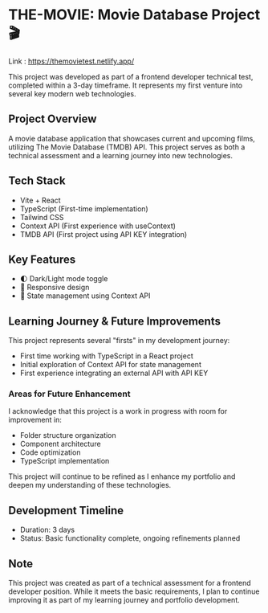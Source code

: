 # THE-MOVIE: Movie Database Project 🎬

Link : https://themovietest.netlify.app/

This project was developed as part of a frontend developer technical test, completed within a 3-day timeframe. It represents my first venture into several key modern web technologies.

## Project Overview

A movie database application that showcases current and upcoming films, utilizing The Movie Database (TMDB) API. This project serves as both a technical assessment and a learning journey into new technologies.

## Tech Stack

- Vite + React
- TypeScript (First-time implementation)
- Tailwind CSS
- Context API (First experience with useContext)
- TMDB API (First project using API KEY integration)

## Key Features

- 🌓 Dark/Light mode toggle
- 📱 Responsive design
- 🔄 State management using Context API

## Learning Journey & Future Improvements

This project represents several "firsts" in my development journey:

- First time working with TypeScript in a React project
- Initial exploration of Context API for state management
- First experience integrating an external API with API KEY

### Areas for Future Enhancement

I acknowledge that this project is a work in progress with room for improvement in:

- Folder structure organization
- Component architecture
- Code optimization
- TypeScript implementation

This project will continue to be refined as I enhance my portfolio and deepen my understanding of these technologies.

## Development Timeline

- Duration: 3 days
- Status: Basic functionality complete, ongoing refinements planned

## Note

This project was created as part of a technical assessment for a frontend developer position. While it meets the basic requirements, I plan to continue improving it as part of my learning journey and portfolio development.
